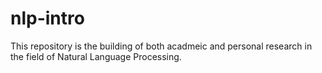 # nlp-intro
This repository is the building of both acadmeic and personal research in the field of Natural Language Processing. 
